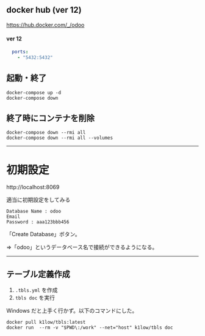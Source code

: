 ## docker hub (ver 12)
https://hub.docker.com/_/odoo  

#### ver 12
```yaml
  ports:
    - "5432:5432"
```

## 起動・終了
```
docker-compose up -d
docker-compose down
```

## 終了時にコンテナを削除
```
docker-compose down --rmi all
docker-compose down --rmi all --volumes
```
_____________________________________________________________________
# 初期設定
http://localhost:8069  

適当に初期設定をしてみる
```
Database Name : odoo
Email
Password : aaa123bbb456
```
「Create Database」ボタン。  

⇒「odoo」というデータベース名で接続ができるようになる。  


_____________________________________________________________________
## テーブル定義作成
 1. ```.tbls.yml``` を作成
 2. ```tbls doc``` を実行


Windows だと上手く行かず。以下のコマンドにした。  
```
docker pull k1low/tbls:latest
docker run  --rm -v "$PWD\:/work" --net="host" k1low/tbls doc
```
